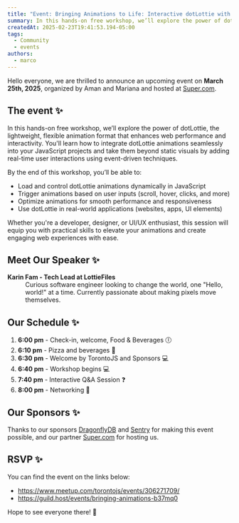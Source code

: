 ```yaml
---
title: "Event: Bringing Animations to Life: Interactive dotLottie with JavaScript 🚀"
summary: In this hands-on free workshop, we’ll explore the power of dotLottie, the lightweight, flexible animation format that enhances web performance and interactivity.
createdAt: 2025-02-23T19:41:53.194-05:00
tags:
  - Community
  - events
authors:
  - marco
---
```

Hello everyone, we are thrilled to announce an upcoming event on **March 25th, 2025**, organized by Aman and Mariana and hosted at [Super.com](https://super.com).

## The event ✨

In this hands-on free workshop, we’ll explore the power of dotLottie, the lightweight, flexible animation format that enhances web performance and interactivity. You'll learn how to integrate dotLottie animations seamlessly into your JavaScript projects and take them beyond static visuals by adding real-time user interactions using event-driven techniques.

By the end of this workshop, you’ll be able to:
- Load and control dotLottie animations dynamically in JavaScript
- Trigger animations based on user inputs (scroll, hover, clicks, and more)
- Optimize animations for smooth performance and responsiveness
- Use dotLottie in real-world applications (websites, apps, UI elements)

Whether you're a developer, designer, or UI/UX enthusiast, this session will equip you with practical skills to elevate your animations and create engaging web experiences with ease.

## Meet Our Speaker ✨

<dl>
	<dt><strong>Karin Fam - Tech Lead at LottieFiles</strong></dt>
	<dd>Curious software engineer looking to change the world, one "Hello, world!" at a time. Currently passionate about making pixels move themselves.</dd>
</dl>

## Our Schedule ✨

1. **6:00 pm** - Check-in, welcome, Food & Beverages 🕕
2. **6:10 pm** - Pizza and beverages 🍕
3. **6:30 pm** - Welcome by TorontoJS and Sponsors 💻
4. **6:40 pm** - Workshop begins 💻
5. **7:40 pm** - Interactive Q&A Session ❓
6. **8:00 pm** - Networking 🤝

## Our Sponsors ✨

Thanks to our sponsors [DragonflyDB](https://www.dragonflydb.io/) and [Sentry](https://sentry.io/) for making this event possible, and our partner [Super.com](https://super.com) for hosting us.

## RSVP ✨

You can find the event on the links below:
- https://www.meetup.com/torontojs/events/306271709/
- https://guild.host/events/bringing-animations-b37mq0

Hope to see everyone there! 🎉
